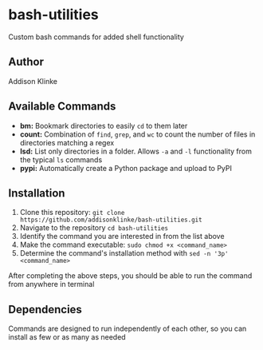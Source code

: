# bash-utilities
Custom bash commands for added shell functionality

## Author

Addison Klinke

## Available Commands

* **bm:** Bookmark directories to easily `cd` to them later
* **count:** Combination of `find`, `grep`, and `wc` to count the number of files in directories matching a regex
* **lsd:** List only directories in a folder. Allows `-a` and `-l` functionality from the typical `ls` commands
* **pypi:** Automatically create a Python package and upload to PyPI

## Installation

1. Clone this repository: `git clone https://github.com/addisonklinke/bash-utilities.git`
2. Navigate to the repository `cd bash-utilities`
3. Identify the command you are interested in from the list above
4. Make the command executable: `sudo chmod +x <command_name>`
5. Determine the command's installation method with `sed -n '3p' <command_name>`

After completing the above steps, you should be able to run the command from anywhere in terminal

## Dependencies 

Commands are designed to run independently of each other, so you can install as few or as many as needed
